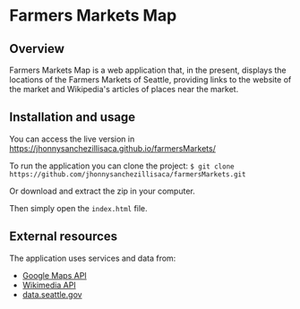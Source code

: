 Farmers Markets Map
============================

## Overview
Farmers Markets Map is a web application that, in the present, displays the locations of the Farmers Markets of Seattle, providing links to the website of the market and Wikipedia's articles of places near the market.

## Installation and usage
You can access the live version in https://jhonnysanchezillisaca.github.io/farmersMarkets/

To run the application you can clone the project:
`$ git clone https://github.com/jhonnysanchezillisaca/farmersMarkets.git`

Or download and extract the zip in your computer.

Then simply open the `index.html` file.

## External resources
The application uses services and data from:
- [Google Maps API](https://developers.google.com/maps/)
- [Wikimedia API](https://www.mediawiki.org/wiki/API:Main_page)
- [data.seattle.gov](https://data.seattle.gov/)
